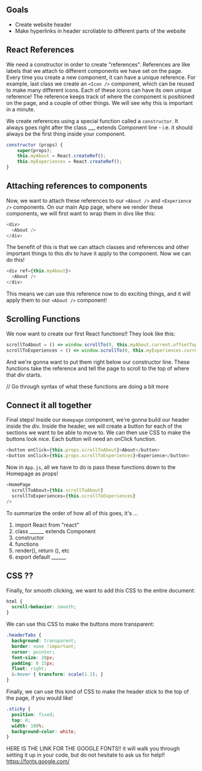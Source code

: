 ## Goals
+ Create website header
+ Make hyperlinks in header scrollable to different parts of the website

## React References
We need a constructor in order to create "references". References are like labels that we attach to different components we have set on the page. Every time you create a new component, it can have a unique reference. For example, last class we create an `<Icon />` component, which can be reused to make many different icons. Each of these icons can have its own unique reference! The reference keeps track of where the component is positioned on the page, and a couple of other things. We will see why this is important in a minute.

We create references using a special function called a `constructor`. It always goes right after the class ___ extends Component line - i.e. it should always be the first thing inside your component.

```javascript
constructor (props) {
    super(props);
    this.myAbout = React.createRef();
    this.myExperiences = React.createRef();
}
```

## Attaching references to components
Now, we want to attach these references to our `<About />` and `<Experience />` components. On our main App page, where we render these components, we will first want to wrap them in divs like this:

```javascript
<div>
  <About />
</div>
```

The benefit of this is that we can attach classes and references and other important things to this div to have it apply to the component. Now we can do this!

```javascript
<div ref={this.myAbout}>
  <About />
</div>
```

This means we can use this reference now to do exciting things, and it will apply them to our `<About />` component!

## Scrolling Functions
We now want to create our first React functions!! They look like this:

```javascript
scrollToAbout = () => window.scrollTo(0, this.myAbout.current.offsetTop)
scrollToExperiences = () => window.scrollTo(0, this.myExperiences.current.offsetTop)
```

And we're gonna want to put them right below our constructor line. These functions take the reference and tell the page to scroll to the top of where that div starts.

// Go through syntax of what these functions are doing a bit more

## Connect it all together
Final steps! Inside our `Homepage` component, we're gonna build our header inside the div. Inside the header, we will create a button for each of the sections we want to be able to move to. We can then use CSS to make the buttons look nice. Each button will need an onClick function.

```javascript
<button onClick={this.props.scrollToAbout}>About</button>
<button onClick={this.props.scrollToExperiences}>Experience</button>
```

Now in `App.js`, all we have to do is pass these functions down to the Homepage as props!

```javascript
<HomePage
  scrollToAbout={this.scrollToAbout}
  scrollToExperiences={this.scrollToExperiences}
/>
```

To summarize the order of how all of this goes, it's ...
1. import React from "react"
2. class ______ extends Component
3. constructor
4. functions 
5. render(), return (), etc
6. export default ______

## CSS ??
Finally, for smooth clicking, we want to add this CSS to the entire document:

```CSS
html {
  scroll-behavior: smooth;
}
```

We can use this CSS to make the buttons more transparent:
```CSS 
.headerTabs {
  background: transparent;
  border: none !important;
  cursor: pointer;
  font-size: 20px;
  padding: 0 15px;
  float: right;
  &:hover { transform: scale(1.1); }
}
```

Finally, we can use this kind of CSS to make the header stick to the top of the page, if you would like!

```CSS
.sticky {
  position: fixed;
  top: 0;
  width: 100%;
  background-color: white;
}
```
HERE IS THE LINK FOR THE GOOGLE FONTS!! it will walk you through setting it up in your code, but do not hesitate to ask us for help!!
https://fonts.google.com/
